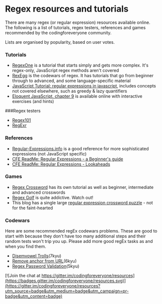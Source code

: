 # Regex resources and tutorials

There are many regex (or regular expression) resources available online. The following is a list of tutorials, regex testers, references and games recommended by the codingforeveryone community.

Lists are organised by popularity, based on user votes.

### Tutorials
- [RegexOne](http://regexone.com/) is a tutorial that starts simply and gets more complex. It's regex-only, JavaScript regex methods aren't covered
- [RexEgg](http://www.rexegg.com/) is the codewars of regex. It has tutorials that go from beginner through to advanced, and some language-specific material
- [JavaScript Tutorial: regular expressions in javascript](http://javascript.info/tutorial/regular-expressions-javascript), includes concepts not covered elsewhere, such as greedy & lazy quantifiers
- [Eloquent JavaScript, chapter 9](http://eloquentjavascript.net/09_regexp.html) is available online with interactive exercises (and hints)

###Regex testers
- [Regex101](https://regex101.com/) 
- [RegExr](http://regexr.com/)

### References
- [Regular-Expressions.info](http://www.regular-expressions.info/) is a good reference for more sophisticated expressions (not JavaScript specific)
- [CFE ReadMe: Regular Expressions - a Beginner's guide](https://github.com/codingforeveryone/READMEs/blob/master/JavaScript/regular-expressions-beginners-guide.md)
- [CFE ReadMe: Regular Expressions - Lookaheads](https://github.com/codingforeveryone/READMEs/blob/master/JavaScript/regular-expressions-lookaheads.md)

### Games
- [Regex Crossword](https://regexcrossword.com/) has its own tutorial as well as beginner, intermediate and advanced crosswords
- [Regex Golf](http://regex.alf.nu/) is quite addictive. Watch out!
- This blog has a single large [regular expression crossword puzzle](https://gregable.com/2015/12/regular-expression-crossword-puzzle.html) - not for the faint-hearted

### Codewars
Here are some recommended regEx codewars problems. These are good to start with because they don't have too many additional steps and their random tests won't trip you up.
Please add more good regEx tasks as and when you find them.

- [Disemvowel Trolls](https://www.codewars.com/kata/52fba66badcd10859f00097e)(7kyu)
- [Remove anchor from URL](https://www.codewars.com/kata/51f2b4448cadf20ed0000386)(6kyu)
- [Regex Password Validation](https://www.codewars.com/kata/regex-password-validation/train/javascript)(5kyu)


[![Join the chat at https://gitter.im/codingforeveryone/resources](https://badges.gitter.im/codingforeveryone/resources.svg)](https://gitter.im/codingforeveryone/resources?utm_source=badge&utm_medium=badge&utm_campaign=pr-badge&utm_content=badge)
